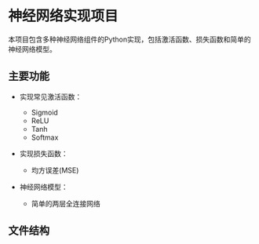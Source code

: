 # 神经网络实现项目

本项目包含多种神经网络组件的Python实现，包括激活函数、损失函数和简单的神经网络模型。

## 主要功能

- 实现常见激活函数：
  - Sigmoid
  - ReLU
  - Tanh
  - Softmax

- 实现损失函数：
  - 均方误差(MSE)

- 神经网络模型：
  - 简单的两层全连接网络

## 文件结构